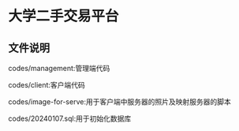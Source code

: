 # 大学二手交易平台
## 文件说明
codes/management:管理端代码

codes/client:客户端代码

codes/image-for-serve:用于客户端中服务器的照片及映射服务器的脚本

codes/20240107.sql:用于初始化数据库